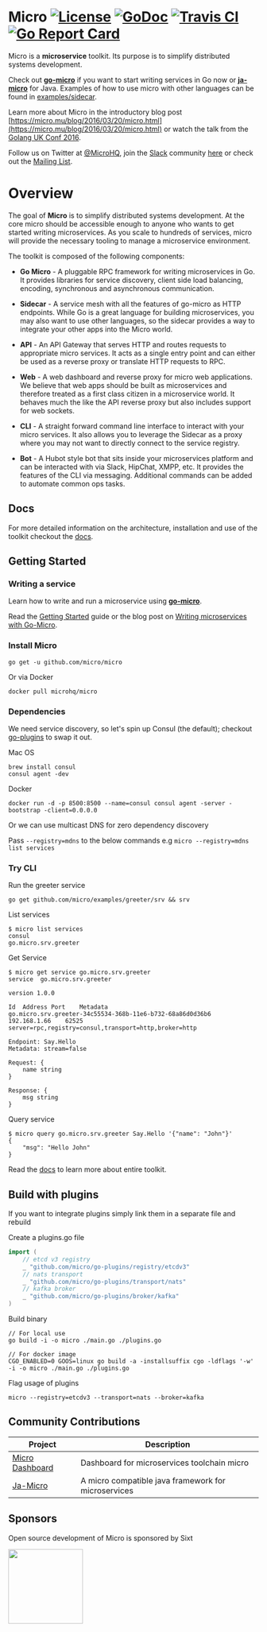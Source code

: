 # Micro [![License](https://img.shields.io/:license-apache-blue.svg)](https://opensource.org/licenses/Apache-2.0) [![GoDoc](https://godoc.org/github.com/micro/micro?status.svg)](https://godoc.org/github.com/micro/micro) [![Travis CI](https://travis-ci.org/micro/micro.svg?branch=master)](https://travis-ci.org/micro/micro) [![Go Report Card](https://goreportcard.com/badge/micro/micro)](https://goreportcard.com/report/github.com/micro/micro)


Micro is a **microservice** toolkit. Its purpose is to simplify distributed systems development.

Check out [**go-micro**](https://github.com/micro/go-micro) if you want to start writing services in Go now or [**ja-micro**](https://github.com/Sixt/ja-micro) for Java. Examples of how to use micro with other languages can be found in [examples/sidecar](https://github.com/micro/examples/tree/master/sidecar).

Learn more about Micro in the introductory blog post [https://micro.mu/blog/2016/03/20/micro.html](https://micro.mu/blog/2016/03/20/micro.html) or watch the talk from the [Golang UK Conf 2016](https://www.youtube.com/watch?v=xspaDovwk34).

Follow us on Twitter at [@MicroHQ](https://twitter.com/microhq), join the [Slack](https://micro-services.slack.com) community [here](http://slack.micro.mu/) or 
check out the [Mailing List](https://groups.google.com/forum/#!forum/microhq).

# Overview
The goal of **Micro** is to simplify distributed systems development. At the core micro should be accessible enough to anyone who wants to get started writing microservices. As you scale to hundreds of services, micro will provide the necessary tooling to manage a microservice environment.

The toolkit is composed of the following components:

- **Go Micro** - A pluggable RPC framework for writing microservices in Go. It provides libraries for 
service discovery, client side load balancing, encoding, synchronous and asynchronous communication.

- **Sidecar** - A service mesh with all the features of go-micro as HTTP endpoints. While Go is a great language for building microservices, 
you may also want to use other languages, so the sidecar provides a way to integrate your other apps into the Micro world.

- **API** - An API Gateway that serves HTTP and routes requests to appropriate micro services. 
It acts as a single entry point and can either be used as a reverse proxy or translate HTTP requests to RPC.

- **Web** - A web dashboard and reverse proxy for micro web applications. We believe that 
web apps should be built as microservices and therefore treated as a first class citizen in a microservice world. It behaves much the like the API 
reverse proxy but also includes support for web sockets.

- **CLI** - A straight forward command line interface to interact with your micro services. 
It also allows you to leverage the Sidecar as a proxy where you may not want to directly connect to the service registry.

- **Bot** - A Hubot style bot that sits inside your microservices platform and can be interacted with via Slack, HipChat, XMPP, etc. 
It provides the features of the CLI via messaging. Additional commands can be added to automate common ops tasks.

## Docs

For more detailed information on the architecture, installation and use of the toolkit checkout the [docs](https://micro.mu/docs).

## Getting Started

### Writing a service

Learn how to write and run a microservice using [**go-micro**](https://github.com/micro/go-micro). 

Read the [Getting Started](https://micro.mu/docs/writing-a-go-service.html) guide or the blog post on 
[Writing microservices with Go-Micro](https://micro.mu/blog/2016/03/28/go-micro.html).

### Install Micro

```shell
go get -u github.com/micro/micro
```

Or via Docker

```shell
docker pull microhq/micro
```

### Dependencies

We need service discovery, so let's spin up Consul (the default); checkout [go-plugins](https://github.com/micro/go-plugins) to swap it out.

Mac OS
```shell
brew install consul
consul agent -dev
```

Docker
```shell
docker run -d -p 8500:8500 --name=consul consul agent -server -bootstrap -client=0.0.0.0
```

Or we can use multicast DNS for zero dependency discovery

Pass `--registry=mdns` to the below commands e.g `micro --registry=mdns list services`

### Try CLI

Run the greeter service

```shell
go get github.com/micro/examples/greeter/srv && srv
```

List services
```shell
$ micro list services
consul
go.micro.srv.greeter
```

Get Service
```shell
$ micro get service go.micro.srv.greeter
service  go.micro.srv.greeter

version 1.0.0

Id	Address	Port	Metadata
go.micro.srv.greeter-34c55534-368b-11e6-b732-68a86d0d36b6	192.168.1.66	62525	server=rpc,registry=consul,transport=http,broker=http

Endpoint: Say.Hello
Metadata: stream=false

Request: {
	name string
}

Response: {
	msg string
}
```

Query service
```shell
$ micro query go.micro.srv.greeter Say.Hello '{"name": "John"}'
{
	"msg": "Hello John"
}
```

Read the [docs](https://micro.mu/docs) to learn more about entire toolkit.

## Build with plugins

If you want to integrate plugins simply link them in a separate file and rebuild

Create a plugins.go file
```go
import (
	// etcd v3 registry
	_ "github.com/micro/go-plugins/registry/etcdv3"
	// nats transport
	_ "github.com/micro/go-plugins/transport/nats"
	// kafka broker
	_ "github.com/micro/go-plugins/broker/kafka"
)
```

Build binary
```shell
// For local use
go build -i -o micro ./main.go ./plugins.go

// For docker image
CGO_ENABLED=0 GOOS=linux go build -a -installsuffix cgo -ldflags '-w' -i -o micro ./main.go ./plugins.go
```

Flag usage of plugins
```shell
micro --registry=etcdv3 --transport=nats --broker=kafka
```

## Community Contributions

Project		|	Description
-----		|	------
[Micro Dashboard](https://github.com/Margatroid/micro-dashboard)	|	Dashboard for microservices toolchain micro
[Ja-Micro](https://github.com/Sixt/ja-micro)	|	A micro compatible java framework for microservices

## Sponsors

Open source development of Micro is sponsored by Sixt

<a href="https://micro.mu/blog/2016/04/25/announcing-sixt-sponsorship.html"><img src="https://micro.mu/sixt_logo.png" width=150px height="auto" /></a>


